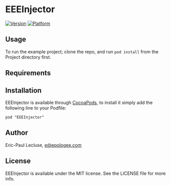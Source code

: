 # EEEInjector

[![Version](http://cocoapod-badges.herokuapp.com/v/EEEInjector/badge.png)](http://cocoadocs.org/docsets/EEEInjector)
[![Platform](http://cocoapod-badges.herokuapp.com/p/EEEInjector/badge.png)](http://cocoadocs.org/docsets/EEEInjector)

## Usage

To run the example project; clone the repo, and run `pod install` from the Project directory first.

## Requirements

## Installation

EEEInjector is available through [CocoaPods](http://cocoapods.org), to install
it simply add the following line to your Podfile:

    pod "EEEInjector"

## Author

Eric-Paul Lecluse, e@epologee.com

## License

EEEInjector is available under the MIT license. See the LICENSE file for more info.

